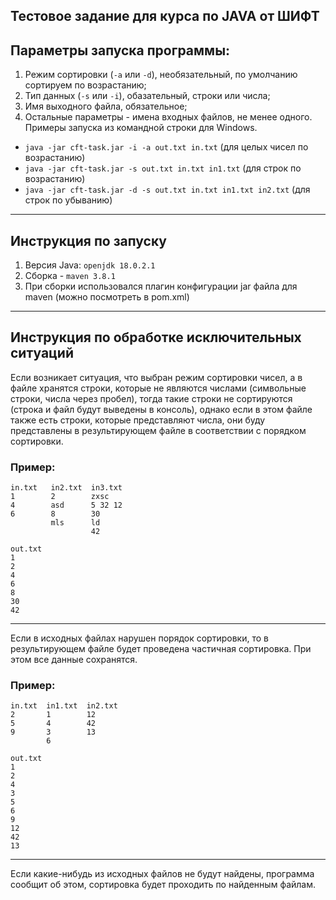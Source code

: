 ## Тестовое задание для курса по JAVA от ШИФТ
## Параметры запуска программы:
1. Режим сортировки (`-a` или `-d`), необязательный, по умолчанию сортируем по возрастанию;
2. Тип данных (`-s` или `-i`), обазательный, строки или числа;
3. Имя выходного файла, обязательное;
4. Остальные параметры - имена входных файлов, не менее одного.
Примеры запуска из командной строки для Windows.
* `java -jar cft-task.jar -i -a out.txt in.txt` (для целых чисел по возрастанию)
* `java -jar cft-task.jar -s out.txt in.txt in1.txt` (для строк по возрастанию)
* `java -jar cft-task.jar -d -s out.txt in.txt in1.txt in2.txt` (для строк по убыванию)
---
## Инструкция по запуску
1. Версия Java: `openjdk 18.0.2.1`
2. Сборка - `maven 3.8.1`
3. При сборки использовался плагин конфигурации jar файла для maven (можно посмотреть в pom.xml)
---
## Инструкция по обработке исключительных ситуаций
Если возникает ситуация, что выбран режим сортировки чисел, а в файле хранятся строки,
которые не являются числами (символьные строки, числа через пробел), тогда такие строки не сортируются (строка и файл будут выведены в консоль),
однако если в этом файле также есть строки, которые представляют числа, они буду представлены
в результирующем файле в соответствии с порядком сортировки.
### Пример:
```
in.txt   in2.txt  in3.txt
1        2        zxsc
4        asd      5 32 12
6        8        30
         mls      ld
                  42
```
```
out.txt
1
2
4
6
8
30
42
```
---
Если в исходных файлах нарушен порядок сортировки, то в результирующем файле будет проведена частичная сортировка. При этом все данные сохранятся.
### Пример:
```
in.txt  in1.txt  in2.txt
2       1        12
5       4        42
9       3        13
        6
```
```
out.txt
1
2
4
3
5
6
9
12
42
13
```
---
Если какие-нибудь из исходных файлов не будут найдены, программа
сообщит об этом, сортировка будет проходить по найденным файлам.